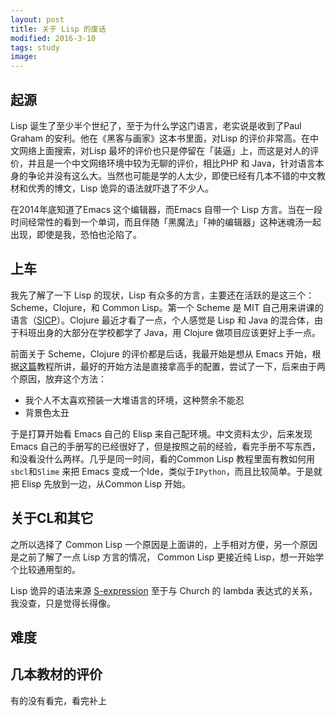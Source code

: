 ```yaml
---
layout: post
title: 关于 Lisp 的废话
modified: 2016-3-10
tags: study
image:
---
```


## 起源

Lisp 诞生了至少半个世纪了，至于为什么学这门语言，老实说是收到了Paul Graham 的安利。他在《黑客与画家》这本书里面，对Lisp 的评价非常高。在中文网络上面搜索，对Lisp 最坏的评价也只是停留在「装逼」上，而这是对人的评价，并且是一个中文网络环境中较为无聊的评价，相比PHP 和 Java，针对语言本身的争论并没有这么大。当然也可能是学的人太少，即使已经有几本不错的中文教材和优秀的博文，Lisp 诡异的语法就吓退了不少人。

在2014年底知道了Emacs 这个编辑器，而Emacs 自带一个 Lisp 方言。当在一段时间经常性的看到一个单词，而且伴随「黑魔法」「神的编辑器」这种迷魂汤一起出现，即使是我，恐怕也沦陷了。

## 上车

我先了解了一下 Lisp 的现状，Lisp 有众多的方言，主要还在活跃的是这三个：Scheme，Clojure，和 Common Lisp。第一个 Scheme 是 MIT 自己用来讲课的语言（[SICP](http://www.wikiwand.com/en/Structure_and_Interpretation_of_Computer_Programs)）。Clojure 最近才看了一点，个人感觉是 Lisp 和 Java 的混合体，由于科班出身的大部分在学校都学了 Java，用 Clojure 做项目应该更好上手一点。

前面关于 Scheme，Clojure 的评价都是后话，我最开始是想从 Emacs 开始，根据[这篇](http://blog.csdn.net/redguardtoo/article/details/7222501)教程所讲，最好的开始方法是直接拿高手的配置，尝试了一下，后来由于两个原因，放弃这个方法：

+ 我个人不太喜欢预装一大堆语言的环境，这种赘余不能忍
+ 背景色太丑

于是打算开始看 Emacs 自己的 Elisp 来自己配环境。中文资料太少，后来发现 Emacs 自己的手册写的已经很好了，但是按照之前的经验，看完手册不写东西，和没看没什么两样。几乎是同一时间，看的Common Lisp 教程里面有教如何用 `sbcl`和`Slime` 来把 Emacs 变成一个Ide，类似于`IPython`，而且比较简单。于是就把 Elisp 先放到一边，从Common Lisp 开始。


## 关于CL和其它

之所以选择了 Common Lisp 一个原因是上面讲的，上手相对方便，另一个原因是之前了解了一点 Lisp 方言的情况， Common Lisp 更接近纯 Lisp，想一开始学个比较通用型的。

Lisp 诡异的语法来源 [S-expression](http://www.wikiwand.com/en/S-expression) 至于与 Church 的 lambda 表达式的关系，我没查，只是觉得长得像。


## 难度


## 几本教材的评价

有的没有看完，看完补上
